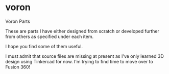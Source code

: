 # voron
 Voron Parts

These are parts I have either designed from scratch or developed further from others as specified under each item.

I hope you find some of them useful.

I must admit that source files are missing at present as I've only learned 3D design using Tinkercad for now. I'm trying to find time to move over to Fusion 360!
